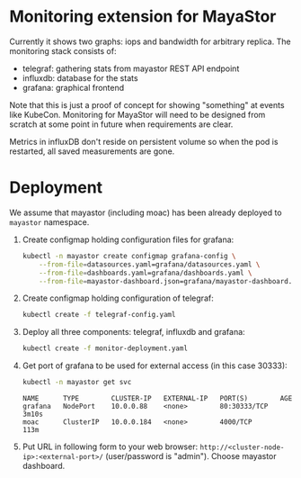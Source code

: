 # Monitoring extension for MayaStor

Currently it shows two graphs: iops and bandwidth for arbitrary replica.
The monitoring stack consists of:

* telegraf: gathering stats from mayastor REST API endpoint
* influxdb: database for the stats
* grafana: graphical frontend

Note that this is just a proof of concept for showing "something" at
events like KubeCon. Monitoring for MayaStor will need to be designed
from scratch at some point in future when requirements are clear.

Metrics in influxDB don't reside on persistent volume so when the pod
is restarted, all saved measurements are gone.

# Deployment

We assume that mayastor (including moac) has been already deployed to
`mayastor` namespace.

1.  Create configmap holding configuration files for grafana:
    ```bash
    kubectl -n mayastor create configmap grafana-config \
        --from-file=datasources.yaml=grafana/datasources.yaml \
        --from-file=dashboards.yaml=grafana/dashboards.yaml \
        --from-file=mayastor-dashboard.json=grafana/mayastor-dashboard.json
    ```

2.  Create configmap holding configuration of telegraf:
    ```bash
    kubectl create -f telegraf-config.yaml
    ```

3.  Deploy all three components: telegraf, influxdb and grafana:
    ```bash
    kubectl create -f monitor-deployment.yaml
    ```

4.  Get port of grafana to be used for external access (in this case 30333):
    ```bash
    kubectl -n mayastor get svc
    ```
    ```
    NAME      TYPE        CLUSTER-IP   EXTERNAL-IP   PORT(S)        AGE
    grafana   NodePort    10.0.0.88    <none>        80:30333/TCP   3m10s
    moac      ClusterIP   10.0.0.184   <none>        4000/TCP       113m
    ```

5.  Put URL in following form to your web browser:
    `http://<cluster-node-ip>:<external-port>/` (user/password is "admin").
    Choose mayastor dashboard.
